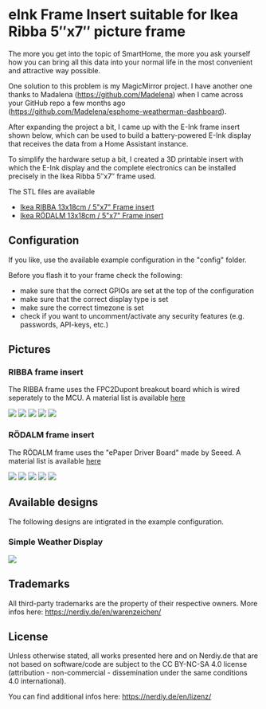 

# eInk Frame Insert suitable for Ikea Ribba 5″x7″ picture frame

The more you get into the topic of SmartHome, the more you ask yourself how you can bring all this data into your normal life in the most convenient and attractive way possible.

One solution to this problem is my MagicMirror project. I have another one thanks to Madalena (https://github.com/Madelena) when I came across your GitHub repo a few months ago (https://github.com/Madelena/esphome-weatherman-dashboard). 

After expanding the project a bit, I came up with the E-Ink frame insert shown below, which can be used to build a battery-powered E-Ink display that receives the data from a Home Assistant instance.

To simplify the hardware setup a bit, I created a 3D printable insert with which the E-Ink display and the complete electronics can be installed precisely in the Ikea Ribba 5″x7″ frame used.

The STL files are available 
 - [Ikea RIBBA 13x18cm / 5"x7" Frame insert](https://nerdiy.de/en/product-2/eink-frame-insert-suitable-for-ikea-ribba-5x7-picture-frame-3d-printable-stl-files/)
 - [Ikea RÖDALM 13x18cm / 5"x7" Frame insert](https://nerdiy.de/en/product-2/ikea-roedalm-eink-rahmeneinsatz-fuer-13x18cm-5x7-bilderrahmen-3d-druckbar-stl-dateien/)

## Configuration
If you like, use the available example configuration in the "config" folder.

Before you flash it to your frame check the following:
- make sure that the correct GPIOs are set at the top of the configuration
- make sure that the correct display type is set
- make sure the correct timezone is set
- check if you want to uncomment/activate any security features (e.g. passwords, API-keys, etc.)

## Pictures

### RIBBA frame insert
The RIBBA frame uses the FPC2Dupont breakout board which is wired seperately to the MCU. A material list is available [here](https://nerdiy.de/en/product-2/eink-frame-insert-suitable-for-ikea-ribba-5x7-picture-frame-3d-printable-stl-files/)

![](https://github.com/Nerdiyde/ESPHomeSnippets/blob/main/Snippets/eInk_frame_insert_ribba_5inchX7inch/images/ribba_insert/1.png)
![](https://github.com/Nerdiyde/ESPHomeSnippets/blob/main/Snippets/eInk_frame_insert_ribba_5inchX7inch/images/ribba_insert/2.png)
![](https://github.com/Nerdiyde/ESPHomeSnippets/blob/main/Snippets/eInk_frame_insert_ribba_5inchX7inch/images/ribba_insert/3.png)
![](https://github.com/Nerdiyde/ESPHomeSnippets/blob/main/Snippets/eInk_frame_insert_ribba_5inchX7inch/images/ribba_insert/4.png)
![](https://github.com/Nerdiyde/ESPHomeSnippets/blob/main/Snippets/eInk_frame_insert_ribba_5inchX7inch/images/ribba_insert/5.png)

### RÖDALM frame insert
The RÖDALM frame uses the "ePaper Driver Board" made by Seeed. A material list is available [here](https://nerdiy.de/en/product-2/ikea-roedalm-eink-rahmeneinsatz-fuer-13x18cm-5x7-bilderrahmen-3d-druckbar-stl-dateien/)

![](https://github.com/Nerdiyde/ESPHomeSnippets/blob/main/Snippets/eInk_frame_insert_ribba_5inchX7inch/images/roedalm_insert/1.jpg)
![](https://github.com/Nerdiyde/ESPHomeSnippets/blob/main/Snippets/eInk_frame_insert_ribba_5inchX7inch/images/roedalm_insert/2.jpg)
![](https://github.com/Nerdiyde/ESPHomeSnippets/blob/main/Snippets/eInk_frame_insert_ribba_5inchX7inch/images/roedalm_insert/3.jpg)
![](https://github.com/Nerdiyde/ESPHomeSnippets/blob/main/Snippets/eInk_frame_insert_ribba_5inchX7inch/images/roedalm_insert/4.jpg)
![](https://github.com/Nerdiyde/ESPHomeSnippets/blob/main/Snippets/eInk_frame_insert_ribba_5inchX7inch/images/roedalm_insert/5.jpg)

## Available designs
The following designs are intigrated in the example configuration.

### Simple Weather Display

![](https://github.com/Nerdiyde/ESPHomeSnippets/blob/main/Snippets/eInk_frame_insert_ribba_5inchX7inch/images/designs/1.jpg)

## Trademarks

All third-party trademarks are the property of their respective owners. More infos here: https://nerdiy.de/en/warenzeichen/  

## License

Unless otherwise stated, all works presented here and on Nerdiy.de that are not based on software/code are subject to the CC BY-NC-SA 4.0 license (attribution - non-commercial - dissemination under the same conditions 4.0 international).

You can find additional infos here: https://nerdiy.de/en/lizenz/
